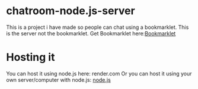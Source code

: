 # chatroom-node.js-server
This is a project i have made so people can chat using a bookmarklet.
This is the server not the bookmarklet.
Get Bookmarklet here:[Bookmarklet](https://)
# Hosting it
You can host it using node.js here: render.com
Or you can host it using your own server/computer with node.js: [node.js](https://nodejs.org)
